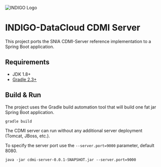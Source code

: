 ![INDIGO Logo](https://www.indigo-datacloud.eu/images/INDIGO_logo_transparent.png)

# INDIGO-DataCloud CDMI Server

This project ports the SNIA CDMI-Server reference implementation to a Spring Boot application.

## Requirements

* JDK 1.8+
* [Gradle 2.3+](http://gradle.org/)

## Build & Run

The project uses the Gradle build automation tool that will build one fat jar Spring Boot application.

```
gradle build
```

The CDMI server can run without any additional server deployment (Tomcat, JBoss, etc.).

To specify the server port use the ```--server.port=9000``` parameter, default 8080.

```
java -jar cdmi-server-0.0.1-SNAPSHOT.jar --server.port=9000
```